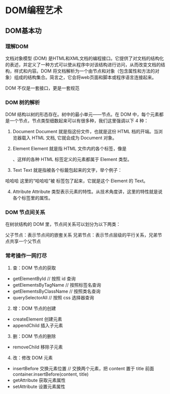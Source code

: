 # DOM编程艺术

## DOM基本功


### 理解DOM
文档对象模型 (DOM) 是HTML和XML文档的编程接口。它提供了对文档的结构化的表述，并定义了一种方式可以使从程序中对该结构进行访问，从而改变文档的结构，样式和内容。DOM 将文档解析为一个由节点和对象（包含属性和方法的对象）组成的结构集合。简言之，它会将web页面和脚本或程序语言连接起来。 

DOM 不仅是一套接口，更是一套规范


### DOM 树的解析
DOM 结构以树的形态存在。树中的最小单元——节点。在 DOM 中，每个元素都是一个节点，节点类型细数起来可以有很多种，我们这里强调以下 4 种：

1. Document
Document 就是指这份文件，也就是这份 HTML 档的开端。当浏览器载入 HTML 文档, 它就会成为 Document 对象。

2. Element
Element 就是指 HTML 文件内的各个标签，像是<div>、<span>这样的各种 HTML 标签定义的元素都属于 Element 类型。

3. Text
Text 就是指被各个标籤包起来的文字，举个例子：

<span>哈哈哈</span>
这里的“哈哈哈”被 <span> 标签包了起来，它就是这个 Element 的 Text。

4. Attribute
Attribute 类型表示元素的特性。从技术角度讲，这里的特性就是说各个标签里的属性。


### DOM 节点间关系
在树状结构的 DOM 里，节点间关系可以划分为以下两类：

父子节点：表示节点间的嵌套关系
兄弟节点：表示节点层级的平行关系，兄弟节点共享一个父节点


### 常考操作一网打尽

1. 查：DOM 节点的获取
- getElementById // 按照 id 查询
- getElementsByTagName // 按照标签名查询
- getElementsByClassName // 按照类名查询
- querySelectorAll // 按照 css 选择器查询

2. 增：DOM 节点的创建
- createElement 创建元素
- appendChild 插入子元素

3. 删：DOM 节点的删除
- removeChild 移除子元素

4. 改：修改 DOM 元素
- insertBefore 交换元素位置
// 交换两个元素，把 content 置于 title 前面
container.insertBefore(content, title)
- getAttribute  获取元素属性
- setAttribute  设置元素属性